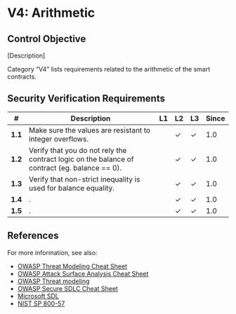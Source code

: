 # V4: Arithmetic

## Control Objective

[Description]

Category “V4” lists requirements related to the arithmetic of the smart contracts.

## Security Verification Requirements

| # | Description | L1 | L2 | L3 | Since |
| --- | --- | --- | --- | -- | -- |
| **1.1** | Make sure the values are resistant to integer overflows. |  | ✓ | ✓ | 1.0 |
| **1.2** | Verify that you do not rely the contract logic on the balance of contract (eg. balance == 0). |  | ✓ | ✓ | 1.0 |
| **1.3** | Verify that non-strict inequality is used for balance equality. |  | ✓ | ✓ | 1.0 |
| **1.4** | . |  | ✓ | ✓ | 1.0 |
| **1.5** | . |  | ✓ | ✓ | 1.0 |


## References

For more information, see also:

* [OWASP Threat Modeling Cheat Sheet](https://www.owasp.org/index.php/Threat_Modeling_Cheat_Sheet)
* [OWASP Attack Surface Analysis Cheat Sheet](https://www.owasp.org/index.php/Attack_Surface_Analysis_Cheat_Sheet)
* [OWASP Threat modeling](https://www.owasp.org/index.php/Application_Threat_Modeling)
* [OWASP Secure SDLC Cheat Sheet](https://www.owasp.org/index.php/Secure_SDLC_Cheat_Sheet)
* [Microsoft SDL](https://www.microsoft.com/en-us/sdl/)
* [NIST SP 800-57](https://csrc.nist.gov/publications/detail/sp/800-57-part-1/rev-4/final)